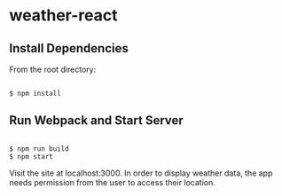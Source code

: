 # weather-react

## Install Dependencies

From the root directory:
<pre><code>
$ npm install
</code></pre>

## Run Webpack and Start Server

<pre><code>
$ npm run build
$ npm start
</code></pre>

Visit the site at localhost:3000. In order to display weather data, the app needs permission from the user to access their location.